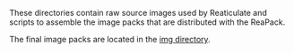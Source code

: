 These directories contain raw source images used by Reaticulate and scripts to assemble
the image packs that are distributed with the ReaPack.

The final image packs are located in the [img directory](../img/).